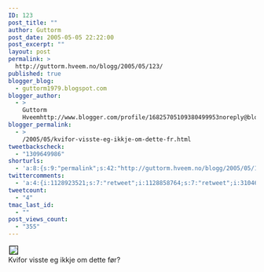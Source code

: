 ```yaml
---
ID: 123
post_title: ""
author: Guttorm
post_date: 2005-05-05 22:22:00
post_excerpt: ""
layout: post
permalink: >
  http://guttorm.hveem.no/blogg/2005/05/123/
published: true
blogger_blog:
  - guttorm1979.blogspot.com
blogger_author:
  - >
    Guttorm
    Hveemhttp://www.blogger.com/profile/16825705109380499953noreply@blogger.com
blogger_permalink:
  - >
    /2005/05/kvifor-visste-eg-ikkje-om-dette-fr.html
tweetbackscheck:
  - "1309649986"
shorturls:
  - 'a:8:{s:9:"permalink";s:42:"http://guttorm.hveem.no/blogg/2005/05/123/";s:7:"tinyurl";s:25:"http://tinyurl.com/dgaluu";s:4:"isgd";s:17:"http://is.gd/gN2i";s:5:"bitly";s:18:"http://bit.ly/mcux";s:5:"snipr";s:22:"http://snipr.com/aikw8";s:5:"snurl";s:22:"http://snurl.com/aikw8";s:7:"snipurl";s:24:"http://snipurl.com/aikw8";s:4:"trim";s:17:"http://tr.im/bm9v";}'
twittercomments:
  - 'a:4:{i:1128923521;s:7:"retweet";i:1128858764;s:7:"retweet";i:3104666180;s:7:"retweet";i:4865744449;s:7:"retweet";}'
tweetcount:
  - "4"
tmac_last_id:
  - ""
post_views_count:
  - "355"
---
```

<a href='http://guttorm.hveem.no/blogg/hello/1625992/1024/Fullscreen%20capture%2005.05.2005%2023%2021%2025-2005.05.05-14.21.54.jpg'><img border='0' style='border:1px solid #000000; margin:2px' src='http://guttorm.hveem.no/blogg/hello/1625992/400/Fullscreen%20capture%2005.05.2005%2023%2021%2025-2005.05.05-14.21.54.jpg'/></a><br />Kvifor visste eg ikkje om dette før?